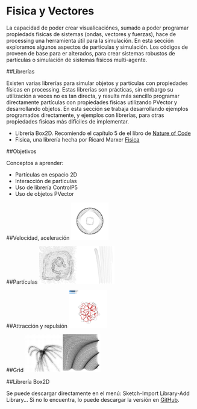 # Fisica y Vectores

La capacidad de poder crear visualicaciónes, sumado a poder programar propiedads físicas de sistemas (ondas, vectores y fuerzas), hace de processing una herramienta útil para la simulación.  En esta sección exploramos algunos aspectos de partículas y simulación.  Los códigos de proveen de base para er alterados, para crear sistemas robustos de partículas o simulación de sistemas físicos multi-agente.

##Librerías

Existen varias librerías para simular objetos y partículas con propiedades físicas en processing. Estas librerías son prácticas, sin embargo su utilización a veces no es tan directa, y resulta más sencillo programar directamente partículas con propiedades físicas utilizando PVector y desarrollando objetos. En esta sección se trabaja desarrollando ejemplos programados directamente, y ejemplos con librerías, para otras propiedades físicas más difíciles de implementar.

* Librería Box2D. Recomiendo el capítulo 5 de el libro de [Nature of Code](http://natureofcode.com/book/chapter-5-physics-libraries/)
* Fisica, una librería hecha por Ricard Marxer [Fisica](http://www.ricardmarxer.com/fisica/)

##Objetivos

Conceptos a aprender:
* Partículas en espacio 2D
* Interacción de particulas
* Uso de librería ControlP5
* Uso de objetos PVector

##Velocidad, aceleración
<img src="https://github.com/ProcessingTEC/Fisica-y-Vectores/blob/master/P_S4_Angular1/angular1.png" width="100">



##Partículas
<img src="https://github.com/ProcessingTEC/Fisica-y-Vectores/blob/master/P_S4_Particles1/particles1.png" width="100"><img src="https://github.com/ProcessingTEC/Fisica-y-Vectores/blob/master/P_S4_Particles2/particle2.png" width="100">

##Attracción y repulsión
<img src="https://github.com/ProcessingTEC/Fisica-y-Vectores/blob/master/P_S4_Attraction1/attractor.png" width="100">

##Grid
<img src="https://github.com/ProcessingTEC/Fisica-y-Vectores/blob/master/P_S4_Grid/grid.png" width="100"><img src="https://github.com/ProcessingTEC/Fisica-y-Vectores/blob/master/P_S4_Grid2/grid2.png" width="100">

##Librería Box2D

Se puede descargar directamente en el menú: Sketch-Import Library-Add Library...  Si no lo encuentra, lo puede descargar la versión en [GitHub](https://github.com/shiffman/Box2D-for-Processing). 
